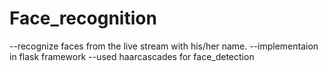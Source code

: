 # Face_recognition

--recognize faces from the live stream with his/her name.
--implementaion in flask framework
--used haarcascades for face_detection
